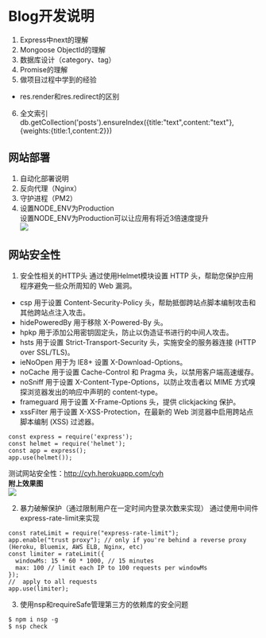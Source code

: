 # Blog开发说明
1. Express中next的理解<br>
2. Mongoose ObjectId的理解<br>
3. 数据库设计（category、tag）<br>
4. Promise的理解<br>
5. 做项目过程中学到的经验<br>
- res.render和res.redirect的区别<br>
6. 全文索引<br>
db.getCollection('posts').ensureIndex({title:"text",content:"text"},{weights:{title:1,content:2}})<br>

## 网站部署<br>
1. 自动化部署说明<br>
2. 反向代理（Nginx）<br>
3. 守护进程（PM2）<br>
4. 设置NODE_ENV为Production<br>
设置NODE_ENV为Production可以让应用有将近3倍速度提升<br>
![](https://goldbergyoni.com/wp-content/uploads/2017/03/node_env-performance.png)<br>

## 网站安全性<br>
1. 安全性相关的HTTP头
通过使用Helmet模块设置 HTTP 头，帮助您保护应用程序避免一些众所周知的 Web 漏洞。<br>
- csp 用于设置 Content-Security-Policy 头，帮助抵御跨站点脚本编制攻击和其他跨站点注入攻击。
- hidePoweredBy 用于移除 X-Powered-By 头。
- hpkp 用于添加公用密钥固定头，防止以伪造证书进行的中间人攻击。
- hsts 用于设置 Strict-Transport-Security 头，实施安全的服务器连接 (HTTP over SSL/TLS)。
- ieNoOpen 用于为 IE8+ 设置 X-Download-Options。
- noCache 用于设置 Cache-Control 和 Pragma 头，以禁用客户端高速缓存。
- noSniff 用于设置 X-Content-Type-Options，以防止攻击者以 MIME 方式嗅探浏览器发出的响应中声明的 content-type。
- frameguard 用于设置 X-Frame-Options 头，提供 clickjacking 保护。
- xssFilter 用于设置 X-XSS-Protection，在最新的 Web 浏览器中启用跨站点脚本编制 (XSS) 过滤器。
```node
const express = require('express');  
const helmet = require('helmet');
const app = express();
app.use(helmet());
```
测试网站安全性：http://cyh.herokuapp.com/cyh<br>
**附上效果图**<br>
![](图片链接地址)<br>

2. 暴力破解保护（通过限制用户在一定时间内登录次数来实现）
通过使用中间件express-rate-limit来实现<br>
```node
const rateLimit = require("express-rate-limit");
app.enable("trust proxy"); // only if you're behind a reverse proxy (Heroku, Bluemix, AWS ELB, Nginx, etc)
const limiter = rateLimit({
  windowMs: 15 * 60 * 1000, // 15 minutes
  max: 100 // limit each IP to 100 requests per windowMs
});
//  apply to all requests
app.use(limiter);
```

3. 使用nsp和requireSafe管理第三方的依赖库的安全问题
```node
$ npm i nsp -g
$ nsp check
```
